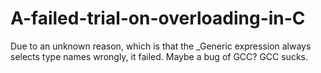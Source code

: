 # A-failed-trial-on-overloading-in-C
Due to an unknown reason, which is that the _Generic expression always selects type names wrongly, it failed. Maybe a bug of GCC? GCC sucks.
